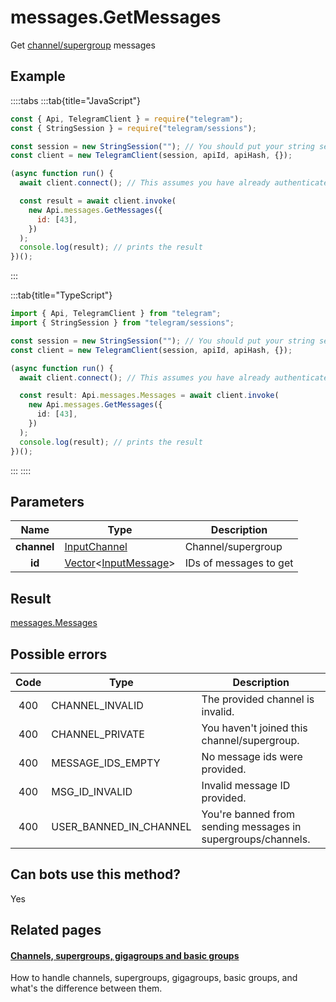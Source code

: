# messages.GetMessages

Get [channel/supergroup](https://core.telegram.org/api/channel) messages

## Example

::::tabs
:::tab{title="JavaScript"}

```js
const { Api, TelegramClient } = require("telegram");
const { StringSession } = require("telegram/sessions");

const session = new StringSession(""); // You should put your string session here
const client = new TelegramClient(session, apiId, apiHash, {});

(async function run() {
  await client.connect(); // This assumes you have already authenticated with .start()

  const result = await client.invoke(
    new Api.messages.GetMessages({
      id: [43],
    })
  );
  console.log(result); // prints the result
})();
```

:::

:::tab{title="TypeScript"}

```ts
import { Api, TelegramClient } from "telegram";
import { StringSession } from "telegram/sessions";

const session = new StringSession(""); // You should put your string session here
const client = new TelegramClient(session, apiId, apiHash, {});

(async function run() {
  await client.connect(); // This assumes you have already authenticated with .start()

  const result: Api.messages.Messages = await client.invoke(
    new Api.messages.GetMessages({
      id: [43],
    })
  );
  console.log(result); // prints the result
})();
```

:::
::::

## Parameters

|    Name     | Type                                                                                                             | Description            |
| :---------: | ---------------------------------------------------------------------------------------------------------------- | ---------------------- |
| **channel** | [InputChannel](https://core.telegram.org/type/InputChannel)                                                      | Channel/supergroup     |
|   **id**    | [Vector](https://core.telegram.org/type/Vector%20t)<[InputMessage](https://core.telegram.org/type/InputMessage)> | IDs of messages to get |

## Result

[messages.Messages](https://core.telegram.org/type/messages.Messages)

## Possible errors

| Code | Type                   | Description                                                  |
| :--: | ---------------------- | ------------------------------------------------------------ |
| 400  | CHANNEL_INVALID        | The provided channel is invalid.                             |
| 400  | CHANNEL_PRIVATE        | You haven't joined this channel/supergroup.                  |
| 400  | MESSAGE_IDS_EMPTY      | No message ids were provided.                                |
| 400  | MSG_ID_INVALID         | Invalid message ID provided.                                 |
| 400  | USER_BANNED_IN_CHANNEL | You're banned from sending messages in supergroups/channels. |

## Can bots use this method?

Yes

## Related pages

#### [Channels, supergroups, gigagroups and basic groups](https://core.telegram.org/api/channel)

How to handle channels, supergroups, gigagroups, basic groups, and what's the difference between them.

